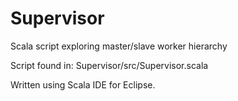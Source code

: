 # Supervisor
Scala script exploring master/slave worker hierarchy

Script found in: Supervisor/src/Supervisor.scala

Written using Scala IDE for Eclipse.

